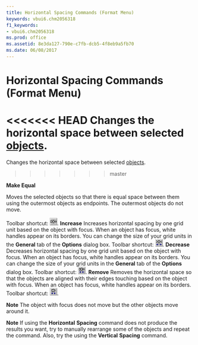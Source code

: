 ```yaml
---
title: Horizontal Spacing Commands (Format Menu)
keywords: vbui6.chm2056318
f1_keywords:
- vbui6.chm2056318
ms.prod: office
ms.assetid: 8e3da127-790e-c7fb-dcb5-4f8eb9a5fb70
ms.date: 06/08/2017
---
```



# Horizontal Spacing Commands (Format Menu)

<<<<<<< HEAD
Changes the horizontal space between selected [objects](../../Glossary/vbe-glossary.md).
=======
Changes the horizontal space between selected [objects](../../Glossary/vbe-glossary.md#object).
>>>>>>> master

 **Make Equal**

Moves the selected objects so that there is equal space between them using the outermost objects as endpoints. The outermost objects do not move.

Toolbar shortcut: 
![Toolbar button](../../../images/tbr_heql_ZA01201706.gif).
 **Increase**
Increases horizontal spacing by one grid unit based on the object with focus. When an object has focus, white handles appear on its borders. You can change the size of your grid units in the  **General** tab of the **Options** dialog box.
Toolbar shortcut: 
![Toolbar button](../../../images/tbr_hinc_ZA01201707.gif).
 **Decrease**
Decreases horizontal spacing by one grid unit based on the object with focus. When an object has focus, white handles appear on its borders. You can change the size of your grid units in the  **General** tab of the **Options** dialog box.
Toolbar shortcut: 
![Toolbar button](../../../images/tbr_hdec_ZA01201705.gif).
 **Remove**
Removes the horizontal space so that the objects are aligned with their edges touching based on the object with focus. When an object has focus, white handles appear on its borders.
Toolbar shortcut: 
![Toolbar button](../../../images/tbr_hrem_ZA01201708.gif).

 **Note**  The object with focus does not move but the other objects move around it.


 **Note**  If using the  **Horizontal** **Spacing** command does not produce the results you want, try to manually rearrange some of the objects and repeat the command. Also, try the using the **Vertical** **Spacing** command.


